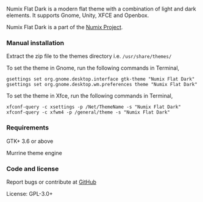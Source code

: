 Numix Flat Dark is a modern flat theme with a combination of light and dark elements. It supports Gnome, Unity, XFCE and Openbox.

Numix Flat Dark is a part of the [Numix Project](http://numixproject.org).

### Manual installation

Extract the zip file to the themes directory i.e. `/usr/share/themes/`

To set the theme in Gnome, run the following commands in Terminal,

```
gsettings set org.gnome.desktop.interface gtk-theme "Numix Flat Dark"
gsettings set org.gnome.desktop.wm.preferences theme "Numix Flat Dark"
```

To set the theme in Xfce, run the following commands in Terminal,

```
xfconf-query -c xsettings -p /Net/ThemeName -s "Numix Flat Dark"
xfconf-query -c xfwm4 -p /general/theme -s "Numix Flat Dark"
```

### Requirements

GTK+ 3.6 or above

Murrine theme engine

### Code and license

Report bugs or contribute at [GitHub](https://github.com/shimmerproject/Numix)

License: GPL-3.0+
